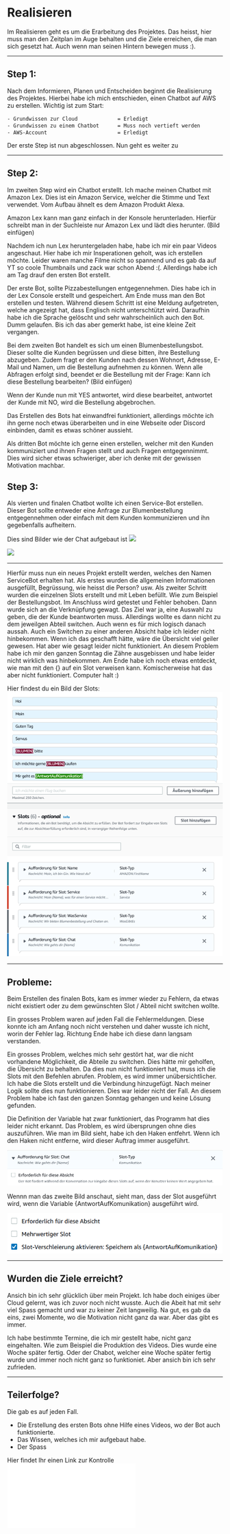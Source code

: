 # Realisieren
Im Realisieren geht es um die Erarbeitung des Projektes. 
Das heisst, hier muss man den Zeitplan im Auge behalten und die Ziele erreichen, die man sich gesetzt hat. Auch wenn man seinen Hintern bewegen muss :). 

----

## Step 1: 
Nach dem Informieren, Planen und Entscheiden beginnt die Realisierung des Projektes. 
Hierbei habe ich mich entschieden, einen Chatbot auf AWS zu erstellen. 
Wichtig ist zum Start: 

    - Grundwissen zur Cloud             = Erledigt
    - Grundwissen zu einem Chatbot      = Muss noch vertieft werden
    - AWS-Account                       = Erledigt
 

Der erste Step ist nun abgeschlossen. Nun geht es weiter zu 

----

## Step 2: 
Im zweiten Step wird ein Chatbot erstellt.
Ich mache meinen Chatbot mit Amazon Lex. Dies ist ein Amazon Service, welcher die Stimme und Text verwendet. Vom Aufbau ähnelt es dem Amazon Produkt Alexa.


Amazon Lex kann man ganz einfach in der Konsole herunterladen. Hierfür schreibt man in der Suchleiste nur Amazon Lex und lädt dies herunter. 
(Bild einfügen)

Nachdem ich nun Lex heruntergeladen habe, habe ich mir ein paar Videos angeschaut. Hier habe ich mir Insperationen geholt, was ich erstellen möchte. 
Leider waren manche Filme nicht so spannend und es gab da auf YT so coole Thumbnails und zack war schon Abend :(. 
Allerdings habe ich am Tag drauf den ersten Bot erstellt. 

Der erste Bot, sollte Pizzabestellungen entgegennehmen. Dies habe ich in der Lex Console erstellt und gespeichert. 
Am Ende muss man den Bot erstellen und testen. Während diesem Schritt ist eine Meldung aufgetreten, welche angezeigt hat, dass Englisch nicht unterschtützt wird. Daraufhin habe ich die Sprache gelöscht und sehr wahrscheinlich auch den Bot. Dumm gelaufen. Bis ich das aber gemerkt habe, ist eine kleine Zeit vergangen. 

Bei dem zweiten Bot handelt es sich um einen Blumenbestellungsbot. Dieser sollte die Kunden begrüssen und diese bitten, ihre Bestellung abzugeben. Zudem fragt er den Kunden nach dessen Wohnort, Adresse, E-Mail und Namen, um die Bestellung aufnehmen zu können. Wenn alle Abfragen erfolgt sind, beendet er die Bestellung mit der Frage: Kann ich diese Bestellung bearbeiten? 
(Bild einfügen)

Wenn der Kunde nun mit YES antwortet, wird diese bearbeitet, antwortet der Kunde mit NO, wird die Bestellung abgebrochen. 

Das Erstellen des Bots hat einwandfrei funktioniert, allerdings möchte ich ihn gerne noch etwas überarbeiten und in eine Webseite oder Discord einbinden, damit es etwas schöner aussieht. 

Als dritten Bot möchte ich gerne einen erstellen, welcher mit den Kunden kommuniziert und ihnen Fragen stellt und auch Fragen entgegennimmt. 
Dies wird sicher etwas schwieriger, aber ich denke mit der gewissen Motivation machbar. 


## Step 3: 
Als vierten und finalen Chatbot wollte ich einen Service-Bot erstellen. Dieser Bot sollte entweder eine Anfrage zur Blumenbestellung entgegennehmen oder einfach mit dem Kunden kommunizieren und ihn gegebenfalls aufheitern. 

Dies sind Bilder wie der Chat aufgebaut ist
<img src="../Dokumentation/Images/Gesprächsfluss.png">


<img src="../Dokumentation/Images/Gesprächsfluss2.png">

-------

Hierfür muss nun ein neues Projekt erstellt werden, welches den Namen ServiceBot erhalten hat. 
Als erstes wurden die allgemeinen Informationen ausgefüllt, Begrüssung, wie heisst die Person? usw. 
Als zweiter Schritt wurden die einzelnen Slots erstellt und mit Leben befüllt. Wie zum Beispiel der Bestellungsbot. 
Im Anschluss wird getestet und Fehler behoben. 
Dann wurde sich an die Verknüpfung gewagt. Das Ziel war ja, eine Auswahl zu geben, die der Kunde beantworten muss. Allerdings wollte es dann nicht zu dem jeweilgen Abteil switchen. Auch wenn es für mich logisch danach aussah. Auch ein Switchen zu einer anderen Absicht habe ich leider nicht hinbekommen. Wenn ich das geschafft hätte, wäre die Übersicht viel geiler gewesen. Hat aber wie gesagt leider nicht funktioniert. 
An diesem Problem habe ich mir den ganzen Sonntag die Zähne ausgebissen und habe leider nicht wirklich was hinbekommen. Am Ende habe ich noch etwas entdeckt, wie man mit den {} auf ein Slot verweisen kann. Komischerweise hat das aber nicht funktioniert. Computer halt :)

Hier findest du ein Bild der Slots:
<img src="../Dokumentation/Images/AmazonLex.png">

------

## Probleme: 
Beim Erstellen des finalen Bots, kam es immer wieder zu Fehlern, da etwas nicht existiert oder zu dem gewünschten Slot / Abteil nicht switchen wollte. 

Ein grosses Problem waren auf jeden Fall die Fehlermeldungen. Diese konnte ich am Anfang noch nicht verstehen und daher wusste ich nicht, worin der Fehler lag. Richtung Ende habe ich diese dann langsam verstanden. 

Ein grosses Problem, welches mich sehr gestört hat, war die nicht vorhandene Möglichkeit, die Abteile zu switchen. Dies hätte mir geholfen, die Übersicht zu behalten. Da dies nun nicht funktioniert hat, muss ich die Slots mit den Befehlen abrufen. 
Problem, es wird immer unübersichtlicher. Ich habe die Slots erstellt und die Verbindung hinzugefügt. Nach meiner Logik sollte dies nun funktionieren. Dies war leider nicht der Fall. An diesem Problem habe ich fast den ganzen Sonntag gehangen und keine Lösung gefunden.   

Die Definition der Variable hat zwar funktioniert, das Programm hat dies leider nicht erkannt. 
Das Problem, es wird übersprungen ohne dies auszuführen. 
Wie man im Bild sieht, habe ich den Haken entfehrt. Wenn ich den Haken nicht entferne, wird dieser Auftrag immer ausgeführt. 

<img src="../Dokumentation/Images/Hacken.png">

Wennn man das zweite Bild anschaut, sieht man, dass der Slot ausgeführt wird, wenn die Variable {AntwortAufKomunikation} ausgeführt wird. 

<img src="../Dokumentation/Images/2Bild.png">

----

## Wurden die Ziele erreicht? 
Ansich bin ich sehr glücklich über mein Projekt. Ich habe doch einiges über Cloud gelernt, was ich zuvor noch nicht wusste. 
Auch die Abeit hat mit sehr viel Spass gemacht und war zu keiner Zeit langweilig. Na gut, es gab da eins, zwei Momente, wo die Motivation nicht ganz da war. Aber das gibt es immer. 

Ich habe bestimmte Termine, die ich mir gestellt habe, nicht ganz eingehalten. Wie zum Beispiel die Produktion des Videos. Dies wurde eine Woche später fertig. Oder der Chabot, welcher eine Woche später fertig wurde und immer noch nicht ganz so funktioniet. Aber ansich bin ich sehr zufrieden. 

----

## Teilerfolge? 
Die gab es auf jeden Fall. 
- Die Erstellung des ersten Bots ohne Hilfe eines Videos, wo der Bot auch funktionierte. 
- Das Wissen, welches ich mir aufgebaut habe. 
- Der Spass


Hier findet Ihr einen Link zur Kontrolle 
![05_Kontrolle.md](05_Kontrolle.md) 